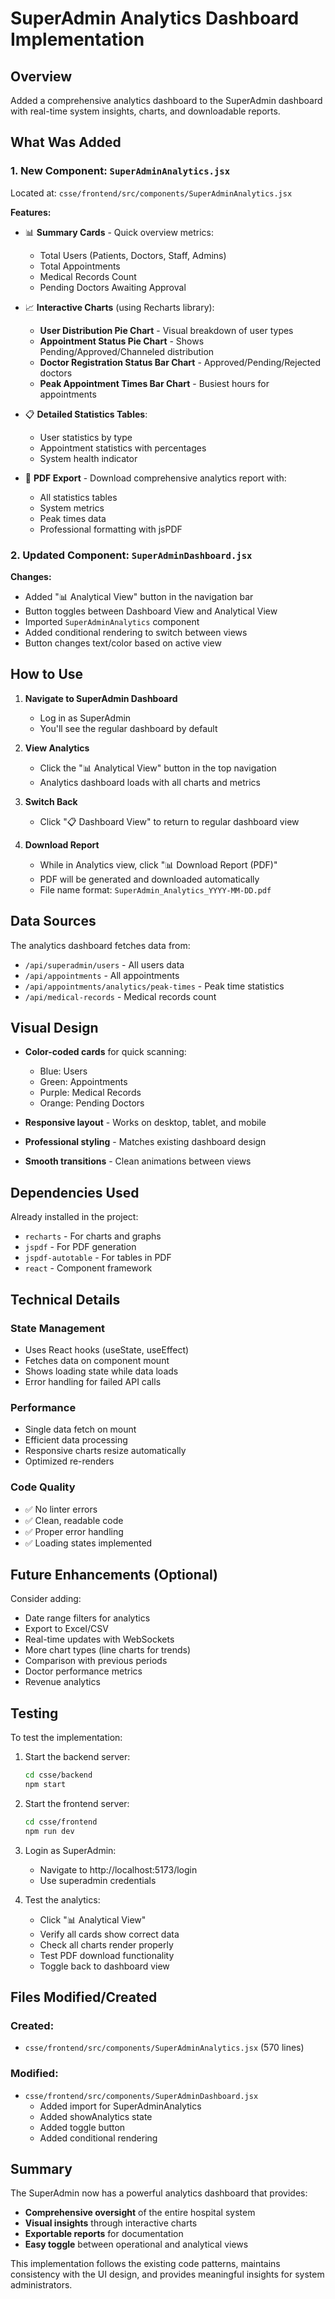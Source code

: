 # SuperAdmin Analytics Dashboard Implementation

## Overview
Added a comprehensive analytics dashboard to the SuperAdmin dashboard with real-time system insights, charts, and downloadable reports.

## What Was Added

### 1. New Component: `SuperAdminAnalytics.jsx`
Located at: `csse/frontend/src/components/SuperAdminAnalytics.jsx`

**Features:**
- 📊 **Summary Cards** - Quick overview metrics:
  - Total Users (Patients, Doctors, Staff, Admins)
  - Total Appointments
  - Medical Records Count
  - Pending Doctors Awaiting Approval

- 📈 **Interactive Charts** (using Recharts library):
  - **User Distribution Pie Chart** - Visual breakdown of user types
  - **Appointment Status Pie Chart** - Shows Pending/Approved/Channeled distribution
  - **Doctor Registration Status Bar Chart** - Approved/Pending/Rejected doctors
  - **Peak Appointment Times Bar Chart** - Busiest hours for appointments

- 📋 **Detailed Statistics Tables**:
  - User statistics by type
  - Appointment statistics with percentages
  - System health indicator

- 📄 **PDF Export** - Download comprehensive analytics report with:
  - All statistics tables
  - System metrics
  - Peak times data
  - Professional formatting with jsPDF

### 2. Updated Component: `SuperAdminDashboard.jsx`

**Changes:**
- Added "📊 Analytical View" button in the navigation bar
- Button toggles between Dashboard View and Analytical View
- Imported `SuperAdminAnalytics` component
- Added conditional rendering to switch between views
- Button changes text/color based on active view

## How to Use

1. **Navigate to SuperAdmin Dashboard**
   - Log in as SuperAdmin
   - You'll see the regular dashboard by default

2. **View Analytics**
   - Click the "📊 Analytical View" button in the top navigation
   - Analytics dashboard loads with all charts and metrics

3. **Switch Back**
   - Click "📋 Dashboard View" to return to regular dashboard view

4. **Download Report**
   - While in Analytics view, click "📊 Download Report (PDF)"
   - PDF will be generated and downloaded automatically
   - File name format: `SuperAdmin_Analytics_YYYY-MM-DD.pdf`

## Data Sources

The analytics dashboard fetches data from:
- `/api/superadmin/users` - All users data
- `/api/appointments` - All appointments
- `/api/appointments/analytics/peak-times` - Peak time statistics
- `/api/medical-records` - Medical records count

## Visual Design

- **Color-coded cards** for quick scanning:
  - Blue: Users
  - Green: Appointments
  - Purple: Medical Records
  - Orange: Pending Doctors

- **Responsive layout** - Works on desktop, tablet, and mobile
- **Professional styling** - Matches existing dashboard design
- **Smooth transitions** - Clean animations between views

## Dependencies Used

Already installed in the project:
- `recharts` - For charts and graphs
- `jspdf` - For PDF generation
- `jspdf-autotable` - For tables in PDF
- `react` - Component framework

## Technical Details

### State Management
- Uses React hooks (useState, useEffect)
- Fetches data on component mount
- Shows loading state while data loads
- Error handling for failed API calls

### Performance
- Single data fetch on mount
- Efficient data processing
- Responsive charts resize automatically
- Optimized re-renders

### Code Quality
- ✅ No linter errors
- ✅ Clean, readable code
- ✅ Proper error handling
- ✅ Loading states implemented

## Future Enhancements (Optional)

Consider adding:
- Date range filters for analytics
- Export to Excel/CSV
- Real-time updates with WebSockets
- More chart types (line charts for trends)
- Comparison with previous periods
- Doctor performance metrics
- Revenue analytics

## Testing

To test the implementation:

1. Start the backend server:
   ```bash
   cd csse/backend
   npm start
   ```

2. Start the frontend server:
   ```bash
   cd csse/frontend
   npm run dev
   ```

3. Login as SuperAdmin:
   - Navigate to http://localhost:5173/login
   - Use superadmin credentials

4. Test the analytics:
   - Click "📊 Analytical View"
   - Verify all cards show correct data
   - Check all charts render properly
   - Test PDF download functionality
   - Toggle back to dashboard view

## Files Modified/Created

### Created:
- `csse/frontend/src/components/SuperAdminAnalytics.jsx` (570 lines)

### Modified:
- `csse/frontend/src/components/SuperAdminDashboard.jsx`
  - Added import for SuperAdminAnalytics
  - Added showAnalytics state
  - Added toggle button
  - Added conditional rendering

## Summary

The SuperAdmin now has a powerful analytics dashboard that provides:
- **Comprehensive oversight** of the entire hospital system
- **Visual insights** through interactive charts
- **Exportable reports** for documentation
- **Easy toggle** between operational and analytical views

This implementation follows the existing code patterns, maintains consistency with the UI design, and provides meaningful insights for system administrators.

